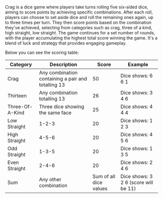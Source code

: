  Crag is a dice game where players take turns rolling five six-sided dice, aiming to score points by achieving specific combinations. After each roll, players can choose to set aside dice and roll the remaining ones again, up to three times per turn. They then score points based on the combination they've achieved, selecting from categories such as crag, three of a kind, high straight, low straight. The game continues for a set number of rounds, with the player accumulating the highest total score winning the game. It's a blend of luck and strategy that provides engaging gameplay.

Below you can see the scoring table:

| Category   | Description | Score | Example |
| ------------- | ------------- | ------------- | ------------- |
| Crag   | Any combination containing a pair and totalling 13 | 50 | Dice shows: 6 6 1 |
| Thirteen | Any 	combination totalling 13 | 26 | Dice shows: 3 4 6 |
| Three-Of-A-Kind | Three dice showing the same face | 25  | Dice shows: 4 4 4 |
| Low Straight | 1-2-3 | 20 |	Dice shows: 1 2 3 |
| High Straight | 4-5-6 | 20 | Dice shows: 4 5 6 |
|Odd Straight |	1-3-5 | 20 | Dice shows: 1 3 5 |
|Even Straight |	2-4-6 | 20 | Dice shows: 2 4 6 |
|Sum | Any other combination | Sum of all dice values | Dice shows: 3 2 6 (score will be 11) |


